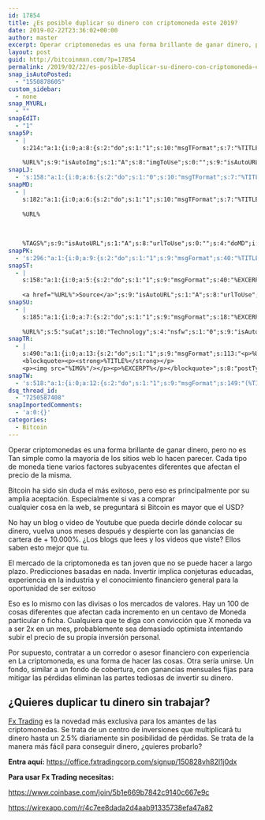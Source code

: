 ```yaml
---
id: 17854
title: ¿Es posible duplicar su dinero con criptomoneda este 2019?
date: 2019-02-22T23:36:02+00:00
author: master
excerpt: Operar criptomonedas es una forma brillante de ganar dinero, pero no es Tan simple como la mayoría de los sitios web lo hacen parecer. Cada tipo de moneda tiene varios factores subyacentes diferentes que afectan el precio de la misma.
layout: post
guid: http://bitcoinmxn.com/?p=17854
permalink: /2019/02/22/es-posible-duplicar-su-dinero-con-criptomoneda-este-2019/
snap_isAutoPosted:
  - "1550878605"
custom_sidebar:
  - none
snap_MYURL:
  - ""
snapEdIT:
  - "1"
snap5P:
  - |
    s:214:"a:1:{i:0;a:8:{s:2:"do";s:1:"1";s:10:"msgTFormat";s:7:"%TITLE%";s:9:"msgFormat";s:18:"%EXCERPT%
    
    %URL%";s:9:"isAutoImg";s:1:"A";s:8:"imgToUse";s:0:"";s:9:"isAutoURL";s:1:"A";s:8:"urlToUse";s:0:"";s:4:"do5P";i:0;}}";
snapLJ:
  - 's:158:"a:1:{i:0;a:6:{s:2:"do";s:1:"0";s:10:"msgTFormat";s:7:"%TITLE%";s:9:"msgFormat";s:9:"%EXCERPT%";s:9:"isAutoURL";s:1:"A";s:8:"urlToUse";s:0:"";s:4:"doLJ";i:0;}}";'
snapMD:
  - |
    s:182:"a:1:{i:0;a:6:{s:2:"do";s:1:"1";s:10:"msgTFormat";s:7:"%TITLE%";s:9:"msgFormat";s:32:"%EXCERPT%
    
    %URL%
    
    
    
    %TAGS%";s:9:"isAutoURL";s:1:"A";s:8:"urlToUse";s:0:"";s:4:"doMD";i:0;}}";
snapPK:
  - 's:296:"a:1:{i:0;a:9:{s:2:"do";s:1:"1";s:9:"msgFormat";s:40:"%TITLE% - %URL% #bitcoin #mexico #crypto";s:9:"isAutoURL";s:1:"A";s:8:"urlToUse";s:0:"";s:4:"doPK";i:0;s:8:"isPosted";s:1:"1";s:4:"pgID";i:1402385733;s:7:"postURL";s:30:"https://www.plurk.com/p/n6xzr9";s:5:"pDate";s:19:"2019-02-22 23:36:43";}}";'
snapST:
  - |
    s:158:"a:1:{i:0;a:5:{s:2:"do";s:1:"1";s:9:"msgFormat";s:40:"%EXCERPT%
    
    <a href="%URL%">Source</a>";s:9:"isAutoURL";s:1:"A";s:8:"urlToUse";s:0:"";s:4:"doST";i:0;}}";
snapSU:
  - |
    s:185:"a:1:{i:0;a:7:{s:2:"do";s:1:"1";s:9:"msgFormat";s:18:"%EXCERPT%
    
    %URL%";s:5:"suCat";s:10:"Technology";s:4:"nsfw";s:1:"0";s:9:"isAutoURL";s:1:"A";s:8:"urlToUse";s:0:"";s:4:"doSU";i:0;}}";
snapTR:
  - |
    s:490:"a:1:{i:0;a:13:{s:2:"do";s:1:"1";s:9:"msgFormat";s:113:"<p>%URL%</p>
    <blockquote><p><strong>%TITLE%</strong></p>
    <p><img src="%IMG%"/></p><p>%EXCERPT%</p></blockquote>";s:8:"postType";s:1:"T";s:10:"msgTFormat";s:7:"%TITLE%";s:9:"isAutoImg";s:1:"A";s:8:"imgToUse";s:0:"";s:9:"isAutoURL";s:1:"A";s:8:"urlToUse";s:0:"";s:4:"doTR";i:0;s:8:"isPosted";s:1:"1";s:4:"pgID";i:182989892403;s:7:"postURL";s:46:"http://bitcoinmxn.tumblr.com/post/182989892403";s:5:"pDate";s:19:"2019-02-22 23:36:45";}}";
snapTW:
  - 's:518:"a:1:{i:0;a:12:{s:2:"do";s:1:"1";s:9:"msgFormat";s:149:"(%TITLE%) - %URL% #bitcoin #criptomonedas #criptomoneda #blockchain #bitcoinMexico #bitcoinpanama #bitcoinvenezuela #ethereum #mexico #cryptocurrency";s:8:"attchImg";s:1:"1";s:9:"isAutoImg";s:1:"A";s:8:"imgToUse";s:0:"";s:9:"isAutoURL";s:1:"A";s:8:"urlToUse";s:0:"";s:4:"doTW";i:0;s:8:"isPosted";s:1:"1";s:4:"pgID";s:19:"1099090651000569857";s:7:"postURL";s:58:"https://twitter.com/mxn_bitcoin/status/1099090651000569857";s:5:"pDate";s:19:"2019-02-22 23:36:46";}}";'
dsq_thread_id:
  - "7250587408"
snapImportedComments:
  - 'a:0:{}'
categories:
  - Bitcoin
---
```

Operar criptomonedas es una forma brillante de ganar dinero, pero no es Tan simple como la mayoría de los sitios web lo hacen parecer. Cada tipo de moneda tiene varios factores subyacentes diferentes que afectan el precio de la misma.

Bitcoin ha sido sin duda el más exitoso, pero eso es principalmente por su amplia aceptación. Especialmente si vas a comprar  
cualquier cosa en la web, se preguntará si Bitcoin es mayor que el USD?

No hay un blog o video de Youtube que pueda decirle dónde colocar su dinero, vuelva unos meses después y despierte con las ganancias de cartera de + 10.000%. ¿Los blogs que lees y los videos que viste? Ellos saben esto mejor que tu.

El mercado de la criptomoneda es tan joven que no se puede hacer a largo plazo. Predicciones basadas en nada. Invertir implica conjeturas educadas, experiencia en la industria y el conocimiento financiero general para la oportunidad de ser exitoso

Eso es lo mismo con las divisas o los mercados de valores. Hay un 100 de cosas diferentes que afectan cada incremento en un centavo de Moneda particular o ficha. Cualquiera que te diga con convicción que X moneda va a ser 2x en un mes, probablemente sea demasiado optimista intentando subir el precio de su propia inversión personal.

Por supuesto, contratar a un corredor o asesor financiero con experiencia en La criptomoneda, es una forma de hacer las cosas. Otra sería unirse. Un fondo, similar a un fondo de cobertura, con ganancias mensuales fijas para mitigar las pérdidas eliminan las partes tediosas de invertir su dinero.

## ¿Quieres duplicar tu dinero sin trabajar?

[Fx Trading](https://office.fxtradingcorp.com/signup/150828vh82l1j0dx) es la novedad más exclusiva para los amantes de las criptomonedas. Se trata de un centro de inversiones que multiplicará tu dinero hasta un 2.5% diariamente sin posibilidad de pérdidas. Se trata de la manera más fácil para conseguir dinero, ¿quieres probarlo?

**Entra aquí:** <https://office.fxtradingcorp.com/signup/150828vh82l1j0dx>

**Para usar Fx Trading necesitas:**

<https://www.coinbase.com/join/5b1e669b7842c9140c667e9c>

<https://wirexapp.com/r/4c7ee8dada2d4aab91335738efa47a82>